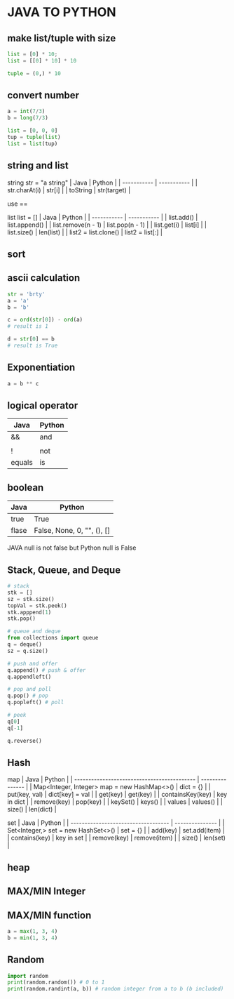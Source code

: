 # JAVA TO PYTHON
## make list/tuple with size

```python
list = [0] * 10;
list = [[0] * 10] * 10

tuple = (0,) * 10
```
## convert number
```python
a = int(7/3)
b = long(7/3)

list = [0, 0, 0]
tup = tuple(list)
list = list(tup)
```
## string and list
string
str = "a string"
| Java      | Python |
| ----------- | ----------- |
| str.charAt(i)      | str[i]       |
| toString   | str(target)        |

use ==

list
list = []
| Java      | Python |
| ----------- | ----------- |
| list.add()    | list.append() |
| list.remove(n - 1)    | list.pop(n - 1) |
| list.get(i)   | list[i] |
| list.size()   | len(list) |
| list2 = list.clone()   | list2 = list[:] |

## sort

## ascii calculation
```python
str = 'brty'
a = 'a'
b = 'b'

c = ord(str[0]) - ord(a)
# result is 1

d = str[0] == b
# result is True
```
## Exponentiation
```python
a = b ** c
```

## logical operator
| Java      | Python |
| ----------- | ----------- |
| &&      | and       |
| ||   | or        |
| !   | not        |
| equals   | is        |

## boolean
| Java      | Python |
| ----------- | ----------- |
| true      | True       |
| flase   | False, None, 0, "", (), []  |

JAVA null is not false but Python null is False

## Stack, Queue, and Deque
```python
# stack
stk = []
sz = stk.size()
topVal = stk.peek()
stk.apppend(1)
stk.pop()

# queue and deque
from collections import queue
q = deque()
sz = q.size()

# push and offer
q.append() # push & offer
q.appendleft()

# pop and poll
q.pop() # pop
q.popleft() # poll

# peek
q[0]
q[-1]

q.reverse()
```

## Hash
map
| Java                                        | Python          |
| ------------------------------------------- | --------------- |
| Map<Integer, Integer> map = new HashMap<>() | dict = {}       |
| put(key, val)                               | dict[key] = val |
| get(key)                                    | get(key)        |
| containsKey(key)                            | key in dict     |
| remove(key)                                 | pop(key)        |
| keySet()                                    | keys()          |
| values                                      | values()        |
| size()                                      | len(dict)       |

set
| Java                                | Python          |
| ----------------------------------- | --------------- |
| Set<Integer,> set = new HashSet<>() | set = {}       |
| add(key)                            | set.add(item) |
| contains(key)                       | key in set     |
| remove(key)                         | remove(item)     |
| size()                              | len(set)       |

## heap

## MAX/MIN Integer

## MAX/MIN function
```python
a = max(1, 3, 4)
b = min(1, 3, 4)
```
## Random
```python
import random
print(random.random()) # 0 to 1
print(random.randint(a, b)) # random integer from a to b (b included)

```

